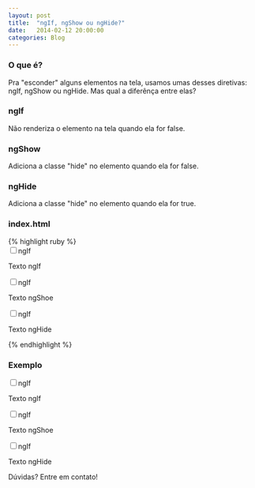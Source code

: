 ```yaml
---
layout: post
title:  "ngIf, ngShow ou ngHide?"
date:   2014-02-12 20:00:00
categories: Blog
---
```


<h3>O que é?</h3>
Pra "esconder" alguns elementos na tela, usamos umas desses diretivas: ngIf, ngShow ou ngHide. Mas qual a diferênça entre elas?

<h3>ngIf</h3>
Não renderiza o elemento na tela quando ela for false.

<h3>ngShow</h3>
Adiciona a classe "hide" no elemento quando ela for false.

<h3>ngHide</h3>
Adiciona a classe "hide" no elemento quando ela for true.


<h3>index.html</h3>
{% highlight ruby %}
<html ng-app="myApp">
   <head>
      <script src="angularJs.js"></script>
      <script src="app.js"></script>
   </head>
   <body ng-controller="myController">         
      <div ng-controller="MyController">    
        <input type="checkbox" ng-model="modelif">ngIf
        <p ng-if="modelif">Texto ngIf</p>
        <input type="checkbox" ng-model="modelshow">ngIf
        <p ng-if="modelshow">Texto ngShoe</p>
        <input type="checkbox" ng-model="modelhide">ngIf
        <p ng-if="modelhide">Texto ngHide</p>
      </div>
   </body>
</html>
{% endhighlight %}

<h3>Exemplo</h3> 

<script src="/js/angular.min.js"></script>      
<script src="/js/app-ng-currency.js"></script>      
<div ng-app="myapp"> 
  <div ng-controller="MyController">    
    <input type="checkbox" ng-model="modelif">ngIf
    <p ng-if="modelif">Texto ngIf</p>
    <input type="checkbox" ng-model="modelshow">ngIf
    <p ng-if="modelshow">Texto ngShoe</p>
    <input type="checkbox" ng-model="modelhide">ngIf
    <p ng-if="modelhide">Texto ngHide</p>
  </div>
</div>

Dúvidas? Entre em contato!
